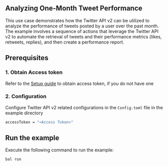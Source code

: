 ## Analyzing One-Month Tweet Performance

This use case demonstrates how the Twitter API v2 can be utilized to analyze the performance of tweets posted by a user over the past month. The example involves a sequence of actions that leverage the Twitter API v2 to automate the retrieval of tweets and their performance metrics (likes, retweets, replies), and then create a performance report.

## Prerequisites

### 1. Obtain Access token

Refer to the [Setup guide](https://central.ballerina.io/ballerinax/twitter/latest#setup-guide) to obtain access token, if you do not have one

### 2. Configuration

Configure Twitter API v2 related configurations in the `Config.toml` file in the example directory

```bash
accessToken = "<Access Token>"
```

## Run the example

Execute the following command to run the example:

```bash
bal run
```